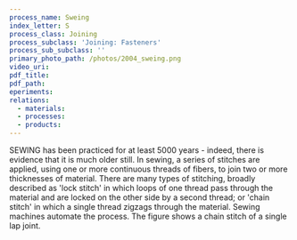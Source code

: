 ```yaml
---
process_name: Sweing
index_letter: S
process_class: Joining
process_subclass: 'Joining: Fasteners'
process_sub_subclass: ''
primary_photo_path: /photos/2004_sweing.png
video_uri:
pdf_title:
pdf_path:
eperiments:
relations:
  - materials:
  - processes:
  - products:
---
```


SEWING has been practiced for at least 5000 years - indeed, there is evidence that it is much older still. In sewing, a series of stitches are applied, using one or more continuous threads of fibers, to join two or more thicknesses of material. There are many types of stitching, broadly described as 'lock stitch' in which loops of one thread pass through the material and are locked on the other side by a second thread; or 'chain stitch' in which a single thread zigzags through the material. Sewing machines automate the process. The figure shows a chain stitch of a single lap joint.


